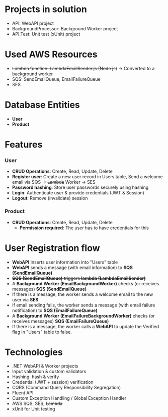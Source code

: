 # Projects in solution

- API: WebAPI project
- BackgroundProcessor: Background Worker project
- API.Test: Unit test (xUnit) project

# Used AWS Resources

- ~~Lambda function: LambdaEmailSender.js (Node js)~~ -> Converted to a background worker
- SQS: SendEmailQueue, EmailFailureQueue
- SES

# Database Entities

- **User**
- **Product**

# Features

### User

- **CRUD Operations**: Create, Read, Update, Delete
- **Register user**: Create a new user record in Users table, Send a welcome email via SQS -> ~~Lambda~~ Worker -> SES
- **Password hashing**: Store user passwords securely using hashing
- **Login**: Authenticate user & provide credentials (JWT & Session)
- **Logout**: Remove (invalidate) session

### Product

- **CRUD Operations**: Create, Read, Update, Delete
  - **Permission required**: The user has to have credentials for this

# User Registration flow

- **WebAPI** Inserts user information into "Users" table
- **WebAPI** sends a message (with email information) to **SQS (SendEmailQueue)**
- ~~**SQS (SendEmailQueue)** triggers **lambda (LambdaEmailSender)**~~
- A **Background Worker (EmailBackgroundWorker)** checks (or receives messages) **SQS (SendEmailQueue)**
- If there is a message, the worker sends a welcome email to the new user via **SES**
- If email sending fails, the worker sends a message (with email failure notification) to **SQS (EmailFailureQueue)**
- A **Background Worker (EmailFailureBackgroundWorker)** checks (or receives messages) **SQS (EmailFailureQueue)**
- If there is a message, the worker calls a **WebAPI** to update the Verified flag in "Users" table to false.

# Technologies

- .NET WebAPI & Worker projects
- Input validation & custom validators
- Hashing: hash & verify
- Credential (JWT + session) verification
- CQRS (Command Query Responsibility Segregation)
- Fluent API
- Custom Exception Handling / Global Exception Handler
- AWS SQS, SES, ~~Lambda~~
- xUnit for Unit testing
